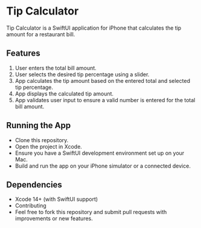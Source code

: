 # Tip Calculator

Tip Calculator is a SwiftUI application for iPhone that calculates the tip amount for a restaurant bill.

## Features
1. User enters the total bill amount.
2. User selects the desired tip percentage using a slider.
3. App calculates the tip amount based on the entered total and selected tip percentage.
4. App displays the calculated tip amount.
5. App validates user input to ensure a valid number is entered for the total bill amount.

## Running the App
- Clone this repository.
- Open the project in Xcode.
- Ensure you have a SwiftUI development environment set up on your Mac.
- Build and run the app on your iPhone simulator or a connected device.

## Dependencies
- Xcode 14+ (with SwiftUI support)
- Contributing
- Feel free to fork this repository and submit pull requests with improvements or new features.
